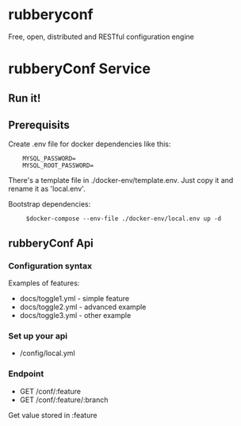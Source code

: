 # rubberyconf

Free, open, distributed and RESTful configuration engine


# rubberyConf Service

## Run it!

## Prerequisits

Create .env file for docker dependencies like this:
```
    MYSQL_PASSWORD=
    MYSQL_ROOT_PASSWORD=
```
There's a template file in ./docker-env/template.env. Just copy it and rename it as 'local.env'. 

Bootstrap dependencies:
```
     $docker-compose --env-file ./docker-env/local.env up -d
```
## rubberyConf Api

### Configuration syntax

Examples of features:
 * docs/toggle1.yml - simple feature
 * docs/toggle2.yml - advanced example
 * docs/toggle3.yml - other example 

### Set up your api

* /config/local.yml

### Endpoint

- GET /conf/:feature 
- GET /conf/:feature/:branch

Get value stored in :feature



